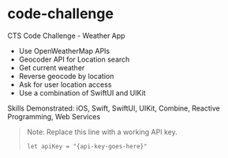 # code-challenge
CTS Code Challenge - Weather App

- Use OpenWeatherMap APIs
- Geocoder API for Location search
- Get current weather
- Reverse geocode by location
- Ask for user location access
- Use a combination of SwiftUI and UIKit

Skills Demonstrated:
iOS, Swift, SwiftUI, UIKit, Combine, Reactive Programming, Web Services

> Note: Replace this line with a working API key.
> 
> `let apiKey = "{api-key-goes-here}"`
